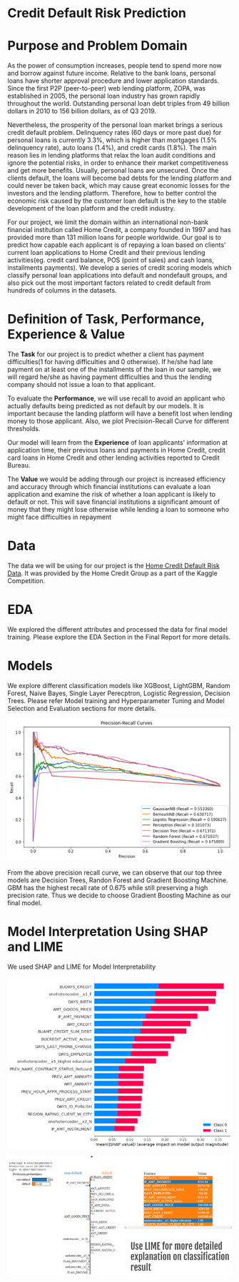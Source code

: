 # Credit Default Risk Prediction

# Purpose and Problem Domain

As the power of consumption increases, people tend to spend more now and borrow against future income. Relative to the bank loans, personal loans have shorter approval procedure and lower application standards. Since the first P2P (peer-to-peer) web lending platform, ZOPA, was established in 2005, the personal loan industry has grown rapidly throughout the world. Outstanding personal loan debt triples from 49 billion dollars in 2010 to 156 billion dollars, as of Q3 2019.

Nevertheless, the prosperity of the personal loan market brings a serious credit default problem. Delinquency rates (60 days or more past due) for personal loans is currently 3.3%, which is higher than mortgages (1.5% delinquency rate), auto loans (1.4%), and credit cards (1.8%). The main reason lies in lending platforms that relax the loan audit conditions and ignore the potential risks, in order to enhance their market competitiveness and get more benefits. Usually, personal loans are unsecured. Once the clients default, the loans will become bad debts for the lending platform and could never be taken back, which may cause great economic losses for the investors and the lending platform. Therefore, how to better control the economic risk caused by the customer loan default is the key to the stable development of the loan platform and the credit industry. 

For our project, we limit the domain within an international non-bank financial institution called Home Credit, a company founded in 1997 and has provided more than 131 million loans for people worldwide. Our goal is to predict how capable each applicant is of repaying a loan based on clients' current loan applications to Home Credit and their previous lending activities(eg. credit card balance, POS (point of sales) and cash loans, installments payments). We develop a series of credit scoring models which classify personal loan applications into default and nondefault groups, and also pick out the most important factors related to credit default from hundreds of columns in the datasets.

# Definition of Task, Performance, Experience & Value
The **Task** for our project is to predict whether a client has payment difficulties(1 for having difficulties and 0 otherwise). If he/she had late payment on at least one of the installments of the loan in our sample, we will regard he/she as having payment difficulties and thus the lending company should not issue a loan to that applicant.

To evaluate the **Performance**, we will use recall to avoid an applicant who actually defaults being predicted as not default by our models. It is important because the landing platform will have a benefit lost when lending money to those applicant. Also, we plot Precision-Recall Curve for different thresholds.

Our model will learn from the **Experience** of loan applicants' information at application time, their previous loans and payments in Home Credit, credit card loans in Home Credit and other lending activities reported to Credit Bureau.

The **Value** we would be adding through our project is increased efficiency and accuracy through which financial institutions can evaluate a loan application and examine the risk of whether a loan applicant is likely to default or not. This will save financial institutions a significant amount of money that they might lose otherwise while lending a loan to someone who might face difficulties in repayment

# Data
The data we will be using for our project is the  [Home Credit Default Risk Data](https://www.kaggle.com/c/home-credit-default-risk/overview). It was provided by the Home Credit Group as a part of the Kaggle Competition.

# EDA 
We explored the different attributes and processed the data for final model training. Please explore the EDA Section in the Final Report for more details. 

# Models 
We explore different classification models like XGBoost, LightGBM, Random Forest, Naive Bayes, Single Layer Perecptron, Logistic Regression, Decision Trees. Please refer Model training and Hyperparameter Tuning and Model Selection and Evaluation sections for more details. 

![precision-recall-curve-cdrp](precision-recall-curve-cdrp.png)

From the above precision recall curve, we can observe that our top three models are Decision Trees, Randon Forest and Gradient Boosting Machine. GBM has the highest recall rate of 0.675 while still preserving a high precision rate. Thus we decide to choose Gradient Boosting Machine as our final model.

# Model Interpretation Using SHAP and LIME

We used SHAP and LIME for Model Interpretability 

![shap](shapsummaryplot.png)

![lime](lime_cdrp.png)








